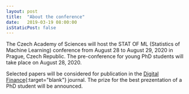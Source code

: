 ```yaml
---
layout: post
title:  "About the conference"
date:   2019-03-19 08:00:00
isStaticPost: false
---
```


The Czech Academy of Sciences will host the STAT OF ML (Statistics of Machine Learning) conference from August 28 to August 29, 2020 in Prague, Czech Republic. The pre-conference for young PhD students will take place on August 28, 2020.

Selected papers will be considered for publication in the [Digital Finance](https://www.springer.com/finance/journal/42521){:target="blank"} journal. The prize for the best prezentation of a PhD student will be announced.
